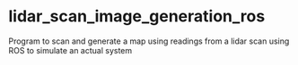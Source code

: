 # lidar_scan_image_generation_ros

Program to scan and generate a map using readings from a lidar scan using ROS to simulate an actual system

